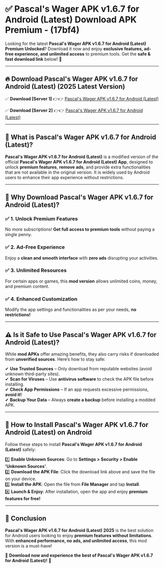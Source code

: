 
# ✅ Pascal's Wager APK v1.6.7 for Android (Latest) Download APK Premium -  (17bf4) 

Looking for the latest **Pascal's Wager APK v1.6.7 for Android (Latest) Premium Unlocked**? Download it now and enjoy **exclusive features, ad-free experience, and unlimited access** to premium tools. Get the **safe & fast download link** below! 🚀

---

## 🔥 Download Pascal's Wager APK v1.6.7 for Android (Latest) (2025 Latest Version)

✅ **Download [Server 1]** 👉👉 [Pascal's Wager APK v1.6.7 for Android (Latest) ](https://apkcomod.com?title=Pascal's_Wager_APK_v1.6.7_for_Android_(Latest))  

✅ **Download [Server 2]** 👉👉 [Pascal's Wager APK v1.6.7 for Android (Latest) ](https://apkcomod.com?title=Pascal's_Wager_APK_v1.6.7_for_Android_(Latest))  


---

## 📌 What is Pascal's Wager APK v1.6.7 for Android (Latest)?

**Pascal's Wager APK v1.6.7 for Android (Latest)** is a modified version of the official **Pascal's Wager APK v1.6.7 for Android (Latest) App**, designed to unlock **premium features**, **remove ads**, and provide extra functionalities that are not available in the original version. It is widely used by Android users to enhance their app experience without restrictions.

---

## 🌟 Why Download Pascal's Wager APK v1.6.7 for Android (Latest)?

### ✅ 1. Unlock Premium Features
No more subscriptions! **Get full access to premium tools** without paying a single penny.

### ✅ 2. Ad-Free Experience
Enjoy a **clean and smooth interface** with **zero ads** disrupting your activities.

### ✅ 3. Unlimited Resources
For certain apps or games, this **mod version** allows unlimited coins, money, and premium content.

### ✅ 4. Enhanced Customization
Modify the app settings and functionalities as per your needs, **no restrictions!**

---

## ⚠️ Is it Safe to Use Pascal's Wager APK v1.6.7 for Android (Latest)?

While **mod APKs** offer amazing benefits, they also carry risks if downloaded from **unverified sources**. Here’s how to stay safe:

✔ **Use Trusted Sources** – Only download from reputable websites (avoid unknown third-party sites).  
✔ **Scan for Viruses** – Use **antivirus software** to check the APK file before installing.  
✔ **Check App Permissions** – If an app requests excessive permissions, **avoid it!**  
✔ **Backup Your Data** – Always **create a backup** before installing a modded APK.

---

## 📲 How to Install Pascal's Wager APK v1.6.7 for Android (Latest) on Android

Follow these steps to install **Pascal's Wager APK v1.6.7 for Android (Latest)** safely:

1️⃣ **Enable Unknown Sources**: Go to **Settings > Security > Enable 'Unknown Sources'**.  
2️⃣ **Download the APK File**: Click the download link above and save the file on your device.  
3️⃣ **Install the APK**: Open the file from **File Manager** and tap **Install**.  
4️⃣ **Launch & Enjoy**: After installation, open the app and enjoy **premium features for free!**

---

## 🚀 Conclusion

**Pascal's Wager APK v1.6.7 for Android (Latest) 2025** is the best solution for Android users looking to enjoy **premium features without limitations**. With **enhanced performance, no ads, and unlimited access**, this mod version is a must-have!

🔻 **Download now and experience the best of Pascal's Wager APK v1.6.7 for Android (Latest)!** 🔻

